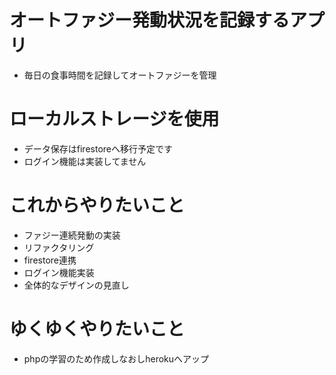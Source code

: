 # オートファジー発動状況を記録するアプリ
- 毎日の食事時間を記録してオートファジーを管理

# ローカルストレージを使用
- データ保存はfirestoreへ移行予定です
- ログイン機能は実装してません

# これからやりたいこと
- ファジー連続発動の実装
- リファクタリング
- firestore連携
- ログイン機能実装
- 全体的なデザインの見直し

# ゆくゆくやりたいこと
- phpの学習のため作成しなおしherokuへアップ